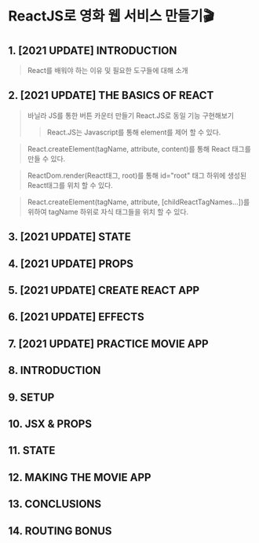 # ReactJS로 영화 웹 서비스 만들기🎬

## 1. [2021 UPDATE] INTRODUCTION

> React를 배워야 하는 이유 및 필요한 도구들에 대해 소개

## 2. [2021 UPDATE] THE BASICS OF REACT

> 바닐라 JS를 통한 버튼 카운터 만들기
> React.JS로 동일 기능 구현해보기
>
> > React.JS는 Javascript를 통해 element를 제어 할 수 있다.

> React.createElement(tagName, attribute, content)를 통해 React 태그를 만들 수 있다.

> ReactDom.render(React태그, root)를 통해 id="root" 태그 하위에 생성된 React태그를 위치 할 수 있다.

> React.createElement(tagName, attribute, [childReactTagNames...])를 위하여 tagName 하위로 자식 태그들을 위치 할 수 있다.

## 3. [2021 UPDATE] STATE

## 4. [2021 UPDATE] PROPS

## 5. [2021 UPDATE] CREATE REACT APP

## 6. [2021 UPDATE] EFFECTS

## 7. [2021 UPDATE] PRACTICE MOVIE APP

## 8. INTRODUCTION

## 9. SETUP

## 10. JSX & PROPS

## 11. STATE

## 12. MAKING THE MOVIE APP

## 13. CONCLUSIONS

## 14. ROUTING BONUS
